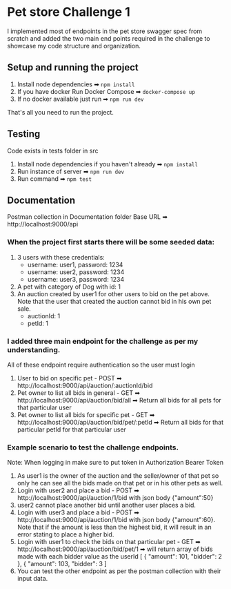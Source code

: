 # Pet store Challenge 1

I implemented most of endpoints in the pet store swagger spec from scratch and added the two main end points required in the challenge to showcase my code structure and organization.

## Setup and running the project

1. Install node dependencies ➡ `npm install`
2. If you have docker Run Docker Compose ➡ `docker-compose up`
3. If no docker available just run ➡ `npm run dev`

That's all you need to run the project.

## Testing

Code exists in tests folder in src

1. Install node dependencies if you haven't already ➡ `npm install`
2. Run instance of server ➡ `npm run dev`
3. Run command ➡ `npm test`

## Documentation

Postman collection in Documentation folder
Base URL ➡ http://localhost:9000/api

### When the project first starts there will be some seeded data:

1. 3 users with these credentials:
   - username: user1, password: 1234
   - username: user2, password: 1234
   - username: user3, password: 1234
2. A pet with category of Dog with id: 1
3. An auction created by user1 for other users to bid on the pet above. Note that the user that created the auction cannot bid in his own pet sale.
   - auctionId: 1
   - petId: 1

### I added three main endpoint for the challenge as per my understanding.

All of these endpoint require authentication so the user must login

1. User to bid on specific pet - POST ➡ http://localhost:9000/api/auction/:auctionId/bid
2. Pet owner to list all bids in general - GET ➡ http://localhost:9000/api/auction/bid/all ➡ Return all bids for all pets for that particular user
3. Pet owner to list all bids for specific pet - GET ➡ http://localhost:9000/api/auction/bid/pet/:petId ➡ Return all bids for that particular petId for that particular user

### Example scenario to test the challenge endpoints.

Note: When logging in make sure to put token in Authorization Bearer Token

1. As user1 is the owner of the auction and the seller/owner of that pet so only he can see all the bids made on that pet or in his other pets as well.
2. Login with user2 and place a bid - POST ➡ http://localhost:9000/api/auction/1/bid with json body {"amount":50}
3. user2 cannot place another bid until another user places a bid.
4. Login with user3 and place a bid - POST ➡ http://localhost:9000/api/auction/1/bid with json body {"amount":60}. Note that if the amount is less than the highest bid, it will result in an error stating to place a higher bid.
5. Login with user1 to check the bids on that particular pet - GET ➡ http://localhost:9000/api/auction/bid/pet/1 ➡ will return array of bids made with each bidder value as the userId
   [
   {
   "amount": 101,
   "bidder": 2
   },
   {
   "amount": 103,
   "bidder": 3
   ]
6. You can test the other endpoint as per the postman collection with their input data.
